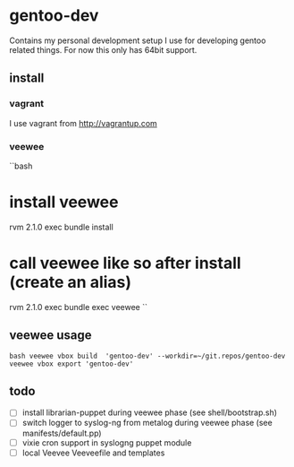 # gentoo-dev

Contains my personal development setup I use for developing
gentoo related things. For now this only has 64bit support.

## install
### vagrant
I use vagrant from http://vagrantup.com

### veewee

``bash
# install veewee
rvm 2.1.0 exec bundle install
# call veewee like so after install (create an alias)
rvm 2.1.0 exec bundle exec veewee
``

## veewee usage

``bash
veewee vbox build  'gentoo-dev' --workdir=~/git.repos/gentoo-dev
veewee vbox export 'gentoo-dev'
``


## todo
* [ ] install librarian-puppet during veewee phase (see shell/bootstrap.sh)
* [ ] switch logger to syslog-ng from metalog during veewee phase (see manifests/default.pp)
* [ ] vixie cron support in syslogng puppet module
* [ ] local Veevee Veeveefile and templates
